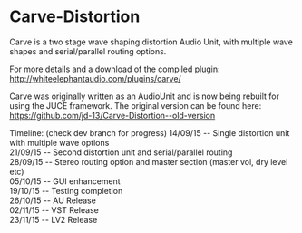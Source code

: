 # Carve-Distortion
Carve is a two stage wave shaping distortion Audio Unit, with multiple wave shapes and serial/parallel routing options.

For more details and a download of the compiled plugin: http://whiteelephantaudio.com/plugins/carve/

Carve was originally written as an AudioUnit and is now being rebuilt for using the JUCE framework. The original version 
can be found here: https://github.com/jd-13/Carve-Distortion--old-version

Timeline: (check dev branch for progress)
14/09/15 -- Single distortion unit with multiple wave options  
21/09/15 -- Second distortion unit and serial/parallel routing  
28/09/15 -- Stereo routing option and master section (master vol, dry level etc)  
05/10/15 -- GUI enhancement  
19/10/15 -- Testing completion  
26/10/15 -- AU Release  
02/11/15 -- VST Release  
23/11/15 -- LV2 Release
